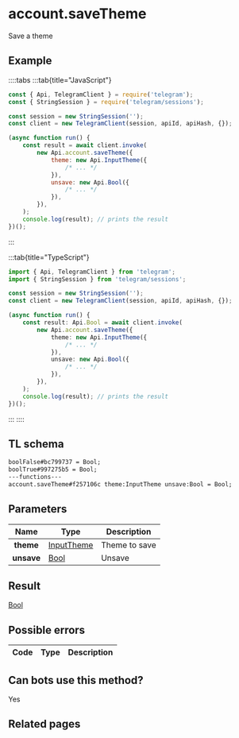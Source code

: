 # account.saveTheme

Save a theme

## Example

::::tabs
:::tab{title="JavaScript"}

```js
const { Api, TelegramClient } = require('telegram');
const { StringSession } = require('telegram/sessions');

const session = new StringSession('');
const client = new TelegramClient(session, apiId, apiHash, {});

(async function run() {
    const result = await client.invoke(
        new Api.account.saveTheme({
            theme: new Api.InputTheme({
                /* ... */
            }),
            unsave: new Api.Bool({
                /* ... */
            }),
        }),
    );
    console.log(result); // prints the result
})();
```

:::

:::tab{title="TypeScript"}

```ts
import { Api, TelegramClient } from 'telegram';
import { StringSession } from 'telegram/sessions';

const session = new StringSession('');
const client = new TelegramClient(session, apiId, apiHash, {});

(async function run() {
    const result: Api.Bool = await client.invoke(
        new Api.account.saveTheme({
            theme: new Api.InputTheme({
                /* ... */
            }),
            unsave: new Api.Bool({
                /* ... */
            }),
        }),
    );
    console.log(result); // prints the result
})();
```

:::
::::

## TL schema

```txt
boolFalse#bc799737 = Bool;
boolTrue#997275b5 = Bool;
---functions---
account.saveTheme#f257106c theme:InputTheme unsave:Bool = Bool;
```

## Parameters

|    Name    | Type                                                    | Description   |
| :--------: | ------------------------------------------------------- | ------------- |
| **theme**  | [InputTheme](https://core.telegram.org/type/InputTheme) | Theme to save |
| **unsave** | [Bool](https://core.telegram.org/type/Bool)             | Unsave        |

## Result

[Bool](https://core.telegram.org/type/Bool)

## Possible errors

| Code | Type | Description |
| :--: | ---- | ----------- |

## Can bots use this method?

Yes

## Related pages
